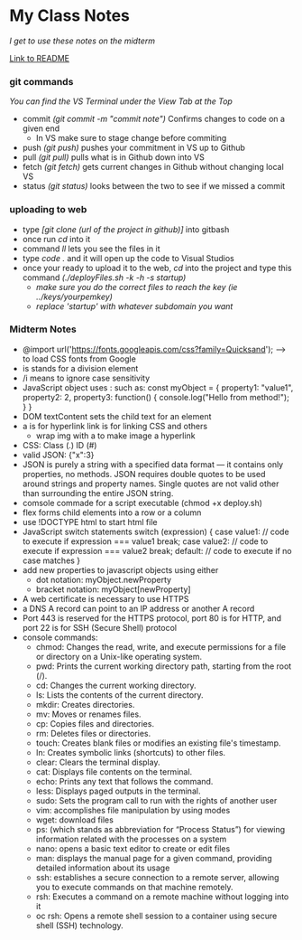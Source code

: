 # My Class Notes
*I get to use these notes on the midterm*

[Link to README](README.md)

### git commands
*You can find the VS Terminal under the View Tab at the Top*
- commit *(git commit -m "commit note")* Confirms changes to code on a given end
    - In VS make sure to stage change before commiting
- push *(git push)* pushes your commitment in VS up to Github
- pull *(git pull)* pulls what is in Github down into VS
- fetch *(git fetch)* gets current changes in Github without changing local VS
- status *(git status)* looks between the two to see if we missed a commit

### uploading to web
- type *[git clone (url of the project in github)]* into gitbash
- once run *cd* into it
- command *ll* lets you see the files in it
- type *code .* and it will open up the code to Visual Studios
- once your ready to upload it to the web, *cd* into the project and type this command *(./deployFiles.sh -k <yourpemkey> -h <yourdomain> -s startup)*
    - *make sure you do the correct files to reach the key (ie ../keys/yourpemkey)*
    - *replace 'startup' with whatever subdomain you want*

### Midterm Notes
- @import url('https://fonts.googleapis.com/css?family=Quicksand'); --> to load CSS fonts from Google
- <div> is stands for a division element
- /i means to ignore case sensitivity
- JavaScript object uses :
such as:
const myObject = {
  property1: "value1",
  property2: 2,
  property3: function() {
    console.log("Hello from method!");
  }
}
- DOM textContent sets the child text for an element
- a is for hyperlink link is for linking CSS and others
    - wrap img with a to make image a hyperlink
- CSS: Class (.) ID (#)
- valid JSON: {"x":3}
- JSON is purely a string with a specified data format — it contains only properties, no methods. JSON requires double quotes to be used around strings and property names. Single quotes are not valid other than surrounding the entire JSON string.
- comsole commade for a script executable (chmod +x deploy.sh)
- flex forms child elements into a row or a column
- use !DOCTYPE html to start html file
- JavaScript switch statements
switch (expression) {
  case value1:
    // code to execute if expression === value1
    break;
  case value2:
    // code to execute if expression === value2
    break;
  default:
    // code to execute if no case matches
}
- add new properties to javascript objects using either
    - dot notation: myObject.newProperty
    - bracket notation: myObject[newProperty]
- A web certificate is necessary to use HTTPS
- a DNS A record can point to an IP address or another A record
- Port 443 is reserved for the HTTPS protocol, port 80 is for HTTP, and port 22 is for SSH (Secure Shell) protocol
- console commands: 
    - chmod: Changes the read, write, and execute permissions for a file or directory on a Unix-like operating system. 
    - pwd: Prints the current working directory path, starting from the root (/). 
    - cd: Changes the current working directory. 
    - ls: Lists the contents of the current directory. 
    - mkdir: Creates directories. 
    - mv: Moves or renames files. 
    - cp: Copies files and directories. 
    - rm: Deletes files or directories. 
    - touch: Creates blank files or modifies an existing file's timestamp. 
    - ln: Creates symbolic links (shortcuts) to other files. 
    - clear: Clears the terminal display. 
    - cat: Displays file contents on the terminal. 
    - echo: Prints any text that follows the command. 
    - less: Displays paged outputs in the terminal. 
    - sudo: Sets the program call to run with the rights of another user
    - vim: accomplishes file manipulation by using modes
    - wget: download files
    - ps: (which stands as abbreviation for “Process Status”) for viewing information related with the processes on a system
    - nano: opens a basic text editor to create or edit files
    - man: displays the manual page for a given command, providing detailed information about its usage
    - ssh: establishes a secure connection to a remote server, allowing you to execute commands on that machine remotely.
    - rsh: Executes a command on a remote machine without logging into it
    - oc rsh: Opens a remote shell session to a container using secure shell (SSH) technology.



